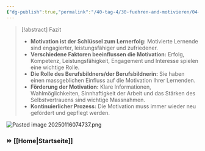 ```yaml
---
{"dg-publish":true,"permalink":"/40-tag-4/30-fuehren-and-motivieren/04-fazit-fuehren-und-motivieren/"}
---
```


>[!abstract] Fazit
>* **Motivation ist der Schlüssel zum Lernerfolg:** Motivierte Lernende sind engagierter, leistungsfähiger und zufriedener.
>* **Verschiedene Faktoren beeinflussen die Motivation:**  Erfolg, Kompetenz, Leistungsfähigkeit, Engagement und Interesse spielen eine wichtige Rolle.
>* **Die Rolle des Berufsbildners/der Berufsbildnerin:**  Sie haben einen massgeblichen Einfluss auf die Motivation Ihrer Lernenden.
>* **Förderung der Motivation:** Klare Informationen, Wahlmöglichkeiten, Sinnhaftigkeit der Arbeit und das Stärken des Selbstvertrauens sind wichtige Massnahmen.
>* **Kontinuierlicher Prozess:** Die Motivation muss immer wieder neu gefördert und gepflegt werden.

![Pasted image 20250116074737.png](/img/user/Pasted%20image%2020250116074737.png)

### ⏩ [[Home\|Startseite]]